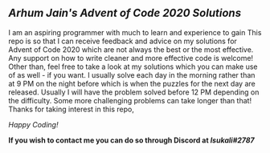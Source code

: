 ## _Arhum Jain's Advent of Code 2020 Solutions_
I am an aspiring programmer with much to learn and experience to gain
This repo is so that I can receive feedback and advice on my solutions for Advent of Code 2020
which are not always the best or the most effective. Any support on how to write cleaner and more effective 
code is welcome! Other than, feel free to take a look at my solutions which you can make use of as 
well - if you want. I usually solve each day in the morning rather than at 9 PM on the night before which
is when the puzzles for the next day are released. Usually I will have the problem solved before 12 PM
depending on the difficulty. Some more challenging problems can take longer than that! Thanks for
taking interest in this repo,

_Happy Coding!_

**If you wish to contact me you can do so through Discord at _Isukali#2787_**

